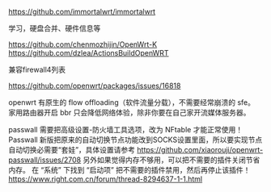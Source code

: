 https://github.com/immortalwrt/immortalwrt


学习，硬盘合并、硬件信息等

https://github.com/chenmozhijin/OpenWrt-K
https://github.com/dzlea/ActionsBuildOpenWRT

兼容firewall4列表

https://github.com/openwrt/packages/issues/16818


openwrt 有原生的 flow offloading（软件流量分载），不需要经常崩溃的 sfe。
家用路由器开启 bbr 只会降低网络体验，除非你要在自己家开流媒体服务器。

passwall 需要把高级设置-防火墙工具选项，改为 NFtable 才能正常使用！
Passwall 新版把原来的自动切换节点功能改到SOCKS设置里面，所以要实现节点自动切换必需要“套娃”，具体设置请参考 https://github.com/xiaorouji/openwrt-passwall/issues/2708
另外如果觉得内存不够用，可以把不需要的插件关闭节省内存。
在 “系统” 下找到 “启动项” 把不需要的插件禁用，然后再停止该插件！
https://www.right.com.cn/forum/thread-8294637-1-1.html
